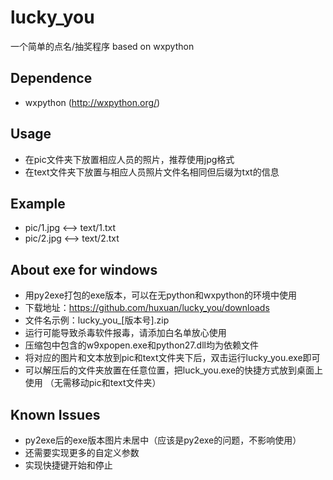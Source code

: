 # lucky_you

一个简单的点名/抽奖程序 based on wxpython

## Dependence

- wxpython (http://wxpython.org/)

## Usage

- 在pic文件夹下放置相应人员的照片，推荐使用jpg格式
- 在text文件夹下放置与相应人员照片文件名相同但后缀为txt的信息

## Example

- pic/1.jpg <--> text/1.txt
- pic/2.jpg <--> text/2.txt

## About exe for windows

- 用py2exe打包的exe版本，可以在无python和wxpython的环境中使用
- 下载地址：https://github.com/huxuan/lucky_you/downloads
- 文件名示例：lucky\_you\_[版本号].zip
- 运行可能导致杀毒软件报毒，请添加白名单放心使用
- 压缩包中包含的w9xpopen.exe和python27.dll均为依赖文件
- 将对应的图片和文本放到pic和text文件夹下后，双击运行lucky\_you.exe即可
- 可以解压后的文件夹放置在任意位置，把luck\_you.exe的快捷方式放到桌面上使用
  （无需移动pic和text文件夹）

## Known Issues

- py2exe后的exe版本图片未居中（应该是py2exe的问题，不影响使用）
- 还需要实现更多的自定义参数
- 实现快捷键开始和停止
